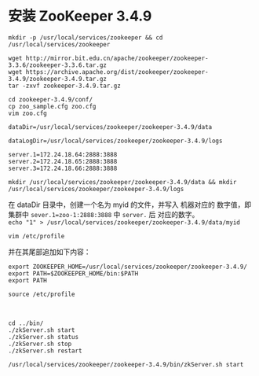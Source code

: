
# 安装 ZooKeeper 3.4.9


`mkdir -p /usr/local/services/zookeeper && cd /usr/local/services/zookeeper`  

`wget http://mirror.bit.edu.cn/apache/zookeeper/zookeeper-3.3.6/zookeeper-3.3.6.tar.gz`  
`wget https://archive.apache.org/dist/zookeeper/zookeeper-3.4.9/zookeeper-3.4.9.tar.gz`  
`tar -zxvf zookeeper-3.4.9.tar.gz`  

`cd zookeeper-3.4.9/conf/`  
`cp zoo_sample.cfg zoo.cfg`  
`vim zoo.cfg`  

```
dataDir=/usr/local/services/zookeeper/zookeeper-3.4.9/data

dataLogDir=/usr/local/services/zookeeper/zookeeper-3.4.9/logs

server.1=172.24.18.64:2888:3888
server.2=172.24.18.65:2888:3888
server.3=172.24.18.66:2888:3888
```

`mkdir /usr/local/services/zookeeper/zookeeper-3.4.9/data && mkdir /usr/local/services/zookeeper/zookeeper-3.4.9/logs`  

在 dataDir 目录中，创建一个名为 myid 的文件，并写入 机器对应的 数字值，即集群中 `sever.1=zoo-1:2888:3888` 中 `server.` 后 对应的数字。    
`echo "1" > /usr/local/services/zookeeper/zookeeper-3.4.9/data/myid`   






`vim /etc/profile`  

并在其尾部追加如下内容：
```
export ZOOKEEPER_HOME=/usr/local/services/zookeeper/zookeeper-3.4.9/
export PATH=$ZOOKEEPER_HOME/bin:$PATH
export PATH
```
`source /etc/profile`






 





`cd ../bin/`  
`./zkServer.sh start`  
`./zkServer.sh status`  
`./zkServer.sh stop`  
`./zkServer.sh restart`


`/usr/local/services/zookeeper/zookeeper-3.4.9/bin/zkServer.sh start`
